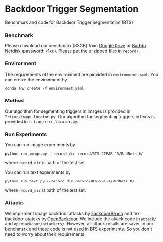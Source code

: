 # Backdoor Trigger Segmentation
Benchmark and code for Backdoor Trigger Segmentation (BTS)

### Benchmark
Please download our benchmark (83GB) from [Google Drive](https://drive.google.com/drive/folders/1u09aO7S81Us50_U_RAyKMTCe5LuIA5Ut?usp=sharing) or [Badidu Netdisk](https://pan.baidu.com/s/1TF2EU12pxjt1-KBBYtReUQ?pwd=v1xu) (password: v1xu). Please put the unzipped files in `record/`.


### Environment
The requirements of the environment are provided in `environment.yaml`. You can create the environment by
```
conda env create -f environment.yaml
```


### Method
Our algorithm for segmenting triggers in images is provided in `TriLoc/image_locator.py`. Our algorithm for segmenting triggers in texts is provided in `TriLoc/text_locator.py`. 


### Run Experiments
You can run image experiments by 
```
python run_image.py --record_dir record/BTS-CIFAR-10/BadNets_0/
```
where `record_dir` is path of the test set.

You can run text experiments by 
```
python run_text.py --record_dir record/BTS-SST-2/BadNets_0/
```
where `record_dir` is path of the test set.


### Attacks
We implement image backdoor attacks by [BackdoorBench](https://github.com/SCLBD/BackdoorBench) and text backdoor atatcks by [OpenBackdoor](https://github.com/thunlp/OpenBackdoor). We include the attack code in `attack/` and `openbackdoor/attackers/`. However, all attack results are saved in our benchmark and these code is not used in BTS experiments. So you don't need to worry about their requirements.